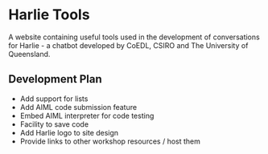 # Harlie Tools

A website containing useful tools used in the development of conversations for Harlie - a chatbot developed by CoEDL, CSIRO and The University of Queensland.

## Development Plan

- Add support for lists
- Add AIML code submission feature
- Embed AIML interpreter for code testing
- Facility to save code
- Add Harlie logo to site design
- Provide links to other workshop resources / host them
